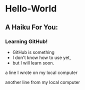 # Hello-World
## A Haiku For You:
### Learning GitHub! 
* GitHub is something
* I don't know how to use yet,
* but I will learn soon.

a line I wrote on my local computer

another line from my local computer
